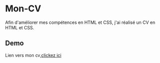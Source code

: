# Mon-CV

Afin d'améliorer mes compétences en HTML et CSS, j'ai réalisé un CV en HTML et CSS.

## Demo 

Lien vers mon cv,[clickez ici](https://ayse-akdede.github.io/mon-cv/)


